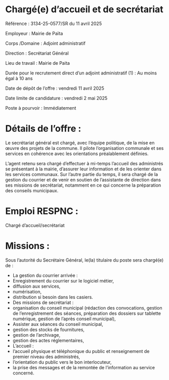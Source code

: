 # Chargé(e) d’accueil et de secrétariat

Référence : 3134-25-0577/SR du 11 avril 2025

Employeur : Mairie de Païta

Corps /Domaine : Adjoint administratif

Direction : Secrétariat Général

Lieu de travail : Mairie de Paita

Durée pour le recrutement direct d’un adjoint administratif (1) : Au moins égal à 10 ans

Date de dépôt de l’offre : vendredi 11 avril 2025

Date limite de candidature : vendredi 2 mai 2025

Poste à pourvoir : Immédiatement

# Détails de l’offre :

Le secrétariat général est chargé, avec l’équipe politique, de la mise en œuvre des projets de la commune. Il pilote l’organisation communale et ses services en cohérence avec les orientations préalablement définies.

L’agent retenu sera chargé d’effectuer à mi-temps l’accueil des administrés se présentant à la mairie, d’assurer leur information et de les orienter dans les services communaux. Sur l’autre partie du temps, il sera chargé de la gestion du courrier et de venir en soutien de l’assistante de direction dans ses missions de secrétariat, notamment en ce qui concerne la préparation des conseils municipaux.

# Emploi RESPNC :

Chargé d’accueil/secrétariat

# Missions :

Sous l’autorité du Secrétaire Général, le(la) titulaire du poste sera chargé(e) de :

- La gestion du courrier arrivée :
- Enregistrement du courrier sur le logiciel métier,
- diffusion aux services,
- numérisation,
- distribution si besoin dans les casiers.
- Des missions de secrétariat :
- organisation du conseil municipal (rédaction des convocations, gestion de l’enregistrement des séances, préparation des dossiers sur tablette numérique, gestion de l’après conseil municipal),
- Assister aux séances du conseil municipal,
- gestion des stocks de fournitures,
- gestion de l’archivage,
- gestion des actes réglementaires,
- L’accueil :
- l’accueil physique et téléphonique du public et renseignement de premier niveau des administrés,
- l’orientation du public vers le bon interlocuteur,
- la prise des messages et de la remontée de l’information au service concerné.